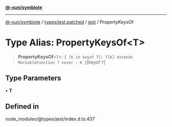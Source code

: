 [**@-xun/symbiote**](../../../../../README.md)

***

[@-xun/symbiote](../../../../../README.md) / [types/jest.patched](../../../README.md) / [jest](../README.md) / PropertyKeysOf

# Type Alias: PropertyKeysOf\<T\>

> **PropertyKeysOf**\<`T`\>: `{ [K in keyof T]: T[K] extends MockableFunction ? never : K }`\[keyof `T`\]

## Type Parameters

• **T**

## Defined in

node\_modules/@types/jest/index.d.ts:437
